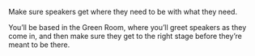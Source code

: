 Make sure speakers get where they need to be with what they need.

You’ll be based in the Green Room, where you’ll greet speakers as they come in, and then make sure they get to the right stage before they’re meant to be there.

